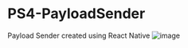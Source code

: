 # PS4-PayloadSender
Payload Sender created using React Native
![image](https://i.imgur.com/jiPdrCv.jpeg)
